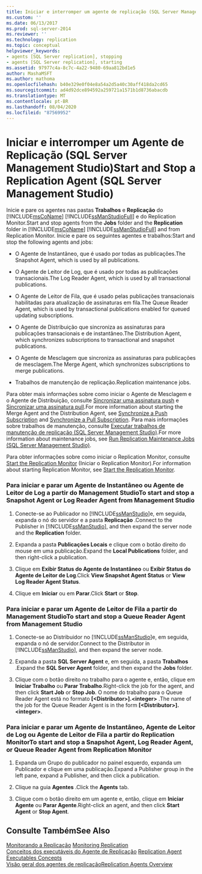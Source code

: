 ```yaml
---
title: Iniciar e interromper um agente de replicação (SQL Server Management Studio) | Microsoft Docs
ms.custom: ''
ms.date: 06/13/2017
ms.prod: sql-server-2014
ms.reviewer: ''
ms.technology: replication
ms.topic: conceptual
helpviewer_keywords:
- agents [SQL Server replication], stopping
- agents [SQL Server replication], starting
ms.assetid: 97977c4a-8c7c-4a22-9480-69aa812bd1e5
author: MashaMSFT
ms.author: mathoma
ms.openlocfilehash: b40e329e0f04e8a54a2d5a40c30aff418da2cd65
ms.sourcegitcommit: ad4d92dce894592a259721a1571b1d8736abacdb
ms.translationtype: MT
ms.contentlocale: pt-BR
ms.lasthandoff: 08/04/2020
ms.locfileid: "87569952"
---
```

# <a name="start-and-stop-a-replication-agent-sql-server-management-studio"></a><span data-ttu-id="f2a44-102">Iniciar e interromper um Agente de Replicação (SQL Server Management Studio)</span><span class="sxs-lookup"><span data-stu-id="f2a44-102">Start and Stop a Replication Agent (SQL Server Management Studio)</span></span>
  <span data-ttu-id="f2a44-103">Inicie e pare os agentes nas pastas **Trabalhos** e **Replicação** do [!INCLUDE[msCoName](../../../includes/msconame-md.md)] [!INCLUDE[ssManStudioFull](../../../includes/ssmanstudiofull-md.md)] e do Replication Monitor.</span><span class="sxs-lookup"><span data-stu-id="f2a44-103">Start and stop agents from the **Jobs** folder and the **Replication** folder in [!INCLUDE[msCoName](../../../includes/msconame-md.md)] [!INCLUDE[ssManStudioFull](../../../includes/ssmanstudiofull-md.md)] and from Replication Monitor.</span></span> <span data-ttu-id="f2a44-104">Inicie e pare os seguintes agentes e trabalhos:</span><span class="sxs-lookup"><span data-stu-id="f2a44-104">Start and stop the following agents and jobs:</span></span>  
  
-   <span data-ttu-id="f2a44-105">O Agente de Instantâneo, que é usado por todas as publicações.</span><span class="sxs-lookup"><span data-stu-id="f2a44-105">The Snapshot Agent, which is used by all publications.</span></span>  
  
-   <span data-ttu-id="f2a44-106">O Agente de Leitor de Log, que é usado por todas as publicações transacionais.</span><span class="sxs-lookup"><span data-stu-id="f2a44-106">The Log Reader Agent, which is used by all transactional publications.</span></span>  
  
-   <span data-ttu-id="f2a44-107">O Agente de Leitor de Fila, que é usado pelas publicações transacionais habilitadas para atualização de assinaturas em fila.</span><span class="sxs-lookup"><span data-stu-id="f2a44-107">The Queue Reader Agent, which is used by transactional publications enabled for queued updating subscriptions.</span></span>  
  
-   <span data-ttu-id="f2a44-108">O Agente de Distribuição que sincroniza as assinaturas para publicações transacionais e de instantâneo.</span><span class="sxs-lookup"><span data-stu-id="f2a44-108">The Distribution Agent, which synchronizes subscriptions to transactional and snapshot publications.</span></span>  
  
-   <span data-ttu-id="f2a44-109">O Agente de Mesclagem que sincroniza as assinaturas para publicações de mesclagem.</span><span class="sxs-lookup"><span data-stu-id="f2a44-109">The Merge Agent, which synchronizes subscriptions to merge publications.</span></span>  
  
-   <span data-ttu-id="f2a44-110">Trabalhos de manutenção de replicação.</span><span class="sxs-lookup"><span data-stu-id="f2a44-110">Replication maintenance jobs.</span></span>  
  
 <span data-ttu-id="f2a44-111">Para obter mais informações sobre como iniciar o Agente de Mesclagem e o Agente de Distribuição, consulte [Sincronizar uma assinatura push](../synchronize-a-push-subscription.md) e [Sincronizar uma assinatura pull](../synchronize-a-pull-subscription.md).</span><span class="sxs-lookup"><span data-stu-id="f2a44-111">For more information about starting the Merge Agent and the Distribution Agent, see [Synchronize a Push Subscription](../synchronize-a-push-subscription.md) and [Synchronize a Pull Subscription](../synchronize-a-pull-subscription.md).</span></span> <span data-ttu-id="f2a44-112">Para mais informações sobre trabalhos de manutenção, consulte [Executar trabalhos de manutenção de replicação &#40;SQL Server Management Studio&#41;](../../../ssms/sql-server-management-studio-ssms.md).</span><span class="sxs-lookup"><span data-stu-id="f2a44-112">For more information about maintenance jobs, see [Run Replication Maintenance Jobs &#40;SQL Server Management Studio&#41;](../../../ssms/sql-server-management-studio-ssms.md).</span></span>  
  
 <span data-ttu-id="f2a44-113">Para obter informações sobre como iniciar o Replication Monitor, consulte [Start the Replication Monitor](../monitor/start-the-replication-monitor.md) (Iniciar o Replication Monitor).</span><span class="sxs-lookup"><span data-stu-id="f2a44-113">For information about starting Replication Monitor, see [Start the Replication Monitor](../monitor/start-the-replication-monitor.md).</span></span>  
  
### <a name="to-start-and-stop-a-snapshot-agent-or-log-reader-agent-from-management-studio"></a><span data-ttu-id="f2a44-114">Para iniciar e parar um Agente de Instantâneo ou Agente de Leitor de Log a partir do Management Studio</span><span class="sxs-lookup"><span data-stu-id="f2a44-114">To start and stop a Snapshot Agent or Log Reader Agent from Management Studio</span></span>  
  
1.  <span data-ttu-id="f2a44-115">Conecte-se ao Publicador no [!INCLUDE[ssManStudio](../../../includes/ssmanstudio-md.md)]e, em seguida, expanda o nó do servidor e a pasta **Replicação** .</span><span class="sxs-lookup"><span data-stu-id="f2a44-115">Connect to the Publisher in [!INCLUDE[ssManStudio](../../../includes/ssmanstudio-md.md)], and then expand the server node and the **Replication** folder.</span></span>  
  
2.  <span data-ttu-id="f2a44-116">Expanda a pasta **Publicações Locais** e clique com o botão direito do mouse em uma publicação.</span><span class="sxs-lookup"><span data-stu-id="f2a44-116">Expand the **Local Publications** folder, and then right-click a publication.</span></span>  
  
3.  <span data-ttu-id="f2a44-117">Clique em **Exibir Status do Agente de Instantâneo** ou **Exibir Status do Agente de Leitor de Log**.</span><span class="sxs-lookup"><span data-stu-id="f2a44-117">Click **View Snapshot Agent Status** or **View Log Reader Agent Status**.</span></span>  
  
4.  <span data-ttu-id="f2a44-118">Clique em **Iniciar** ou em **Parar**.</span><span class="sxs-lookup"><span data-stu-id="f2a44-118">Click **Start** or **Stop**.</span></span>  
  
### <a name="to-start-and-stop-a-queue-reader-agent-from-management-studio"></a><span data-ttu-id="f2a44-119">Para iniciar e parar um Agente de Leitor de Fila a partir do Management Studio</span><span class="sxs-lookup"><span data-stu-id="f2a44-119">To start and stop a Queue Reader Agent from Management Studio</span></span>  
  
1.  <span data-ttu-id="f2a44-120">Conecte-se ao Distribuidor no [!INCLUDE[ssManStudio](../../../includes/ssmanstudio-md.md)]e, em seguida, expanda o nó de servidor.</span><span class="sxs-lookup"><span data-stu-id="f2a44-120">Connect to the Distributor in [!INCLUDE[ssManStudio](../../../includes/ssmanstudio-md.md)], and then expand the server node.</span></span>  
  
2.  <span data-ttu-id="f2a44-121">Expanda a pasta **SQL Server Agent** e, em seguida, a pasta **Trabalhos** .</span><span class="sxs-lookup"><span data-stu-id="f2a44-121">Expand the **SQL Server Agent** folder, and then expand the **Jobs** folder.</span></span>  
  
3.  <span data-ttu-id="f2a44-122">Clique com o botão direito no trabalho para o agente e, então, clique em **Iniciar Trabalho** ou **Parar Trabalho**.</span><span class="sxs-lookup"><span data-stu-id="f2a44-122">Right-click the job for the agent, and then click **Start Job** or **Stop Job**.</span></span> <span data-ttu-id="f2a44-123">O nome do trabalho para o Queue Reader Agent está no formato **[\<Distributor>].\<integer>** .</span><span class="sxs-lookup"><span data-stu-id="f2a44-123">The name of the job for the Queue Reader Agent is in the form **[\<Distributor>].\<integer>**.</span></span>  
  
### <a name="to-start-and-stop-a-snapshot-agent-log-reader-agent-or-queue-reader-agent-from-replication-monitor"></a><span data-ttu-id="f2a44-124">Para iniciar e parar um Agente de Instantâneo, Agente de Leitor de Log ou Agente de Leitor de Fila a partir do Replication Monitor</span><span class="sxs-lookup"><span data-stu-id="f2a44-124">To start and stop a Snapshot Agent, Log Reader Agent, or Queue Reader Agent from Replication Monitor</span></span>  
  
1.  <span data-ttu-id="f2a44-125">Expanda um Grupo do publicador no painel esquerdo, expanda um Publicador e clique em uma publicação.</span><span class="sxs-lookup"><span data-stu-id="f2a44-125">Expand a Publisher group in the left pane, expand a Publisher, and then click a publication.</span></span>  
  
2.  <span data-ttu-id="f2a44-126">Clique na guia **Agentes** .</span><span class="sxs-lookup"><span data-stu-id="f2a44-126">Click the **Agents** tab.</span></span>  
  
3.  <span data-ttu-id="f2a44-127">Clique com o botão direito em um agente e, então, clique em **Iniciar Agente** ou **Parar Agente**.</span><span class="sxs-lookup"><span data-stu-id="f2a44-127">Right-click an agent, and then click **Start Agent** or **Stop Agent**.</span></span>  
  
## <a name="see-also"></a><span data-ttu-id="f2a44-128">Consulte Também</span><span class="sxs-lookup"><span data-stu-id="f2a44-128">See Also</span></span>  
 <span data-ttu-id="f2a44-129">[Monitorando a Replicação](../monitoring-replication.md) </span><span class="sxs-lookup"><span data-stu-id="f2a44-129">[Monitoring Replication](../monitoring-replication.md) </span></span>  
 <span data-ttu-id="f2a44-130">[Conceitos dos executáveis do Agente de Replicação](../concepts/replication-agent-executables-concepts.md) </span><span class="sxs-lookup"><span data-stu-id="f2a44-130">[Replication Agent Executables Concepts](../concepts/replication-agent-executables-concepts.md) </span></span>  
 [<span data-ttu-id="f2a44-131">Visão geral dos agentes de replicação</span><span class="sxs-lookup"><span data-stu-id="f2a44-131">Replication Agents Overview</span></span>](replication-agents-overview.md)  
  
  

